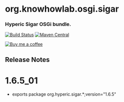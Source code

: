 org.knowhowlab.osgi.sigar
=========================

### Hyperic Sigar OSGi bundle.

[![Build Status](https://travis-ci.org/knowhowlab/org.knowhowlab.osgi.sigar.svg?branch=master)](https://travis-ci.org/knowhowlab/org.knowhowlab.osgi.sigar)
[![Maven Central](https://maven-badges.herokuapp.com/maven-central/org.knowhowlab.osgi/sigar/badge.svg?style=flat-square)](https://maven-badges.herokuapp.com/maven-central/org.knowhowlab.osgi/sigar/)

[![Buy me a coffee](https://www.buymeacoffee.com/assets/img/custom_images/orange_img.png)](https://www.buymeacoffee.com/dimi)


## Release Notes

# 1.6.5_01

- exports package org.hyperic.sigar.*;version="1.6.5"
